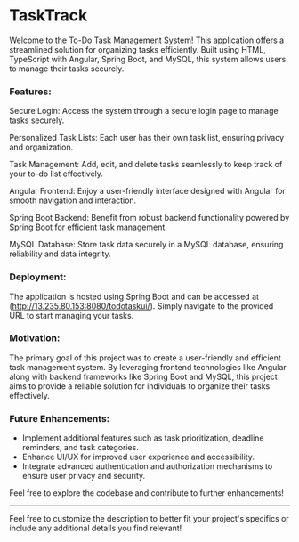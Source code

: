 # TaskTrack

Welcome to the To-Do Task Management System! This application offers a streamlined solution for organizing tasks efficiently. Built using HTML, TypeScript with Angular, Spring Boot, and MySQL, this system allows users to manage their tasks securely.

### Features:
Secure Login: Access the system through a secure login page to manage tasks securely.

Personalized Task Lists: Each user has their own task list, ensuring privacy and organization.

Task Management: Add, edit, and delete tasks seamlessly to keep track of your to-do list effectively.

Angular Frontend: Enjoy a user-friendly interface designed with Angular for smooth navigation and interaction.

Spring Boot Backend: Benefit from robust backend functionality powered by Spring Boot for efficient task management.

MySQL Database: Store task data securely in a MySQL database, ensuring reliability and data integrity.

### Deployment:
The application is hosted using Spring Boot and can be accessed at (http://13.235.80.153:8080/todotaskui/). Simply navigate to the provided URL to start managing your tasks.

### Motivation:
The primary goal of this project was to create a user-friendly and efficient task management system. By leveraging frontend technologies like Angular along with backend frameworks like Spring Boot and MySQL, this project aims to provide a reliable solution for individuals to organize their tasks effectively.

### Future Enhancements:
- Implement additional features such as task prioritization, deadline reminders, and task categories.
- Enhance UI/UX for improved user experience and accessibility.
- Integrate advanced authentication and authorization mechanisms to ensure user privacy and security.

Feel free to explore the codebase and contribute to further enhancements!

---

Feel free to customize the description to better fit your project's specifics or include any additional details you find relevant!
